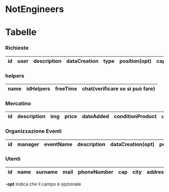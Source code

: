 # NotEngineers

# Tabelle

### Richieste
|id |user |description | dataCreation|type |position(opt) |cap |img(opt) |helpers|
|---|-----|------------|-------------|-----|--------------|----|---------|-------|

### helpers
|name |idHelpers |freeTime |chat(verificare se si può fare)|
|-----|----------|---------|-------------------------------|

### Mercatino
|id |description |img |price |dateAdded |conditionProduct |userSeller |userBuyer(opt)|
|---|------------|----|------|----------|-----------------|-----------|--------------|

### Organizzazione Eventi
|id |manager |eventName |description |dataCreation(opt) |position |type |participants |dateStart(hours,day) |dateEnd(hours,day) |img(opt)|
|---|--------|----------|------------|------------------|---------|-----|-------------|---------------------|-------------------|--------|

### Utenti
|id |name |surname |mail |phoneNumber |cap |city |address |dateBirth |gender |imgProfile(opt) |
|---|-----|--------|-----|------------|----|-----|--------|----------|-------|----------------|


-**opt** indica che il campo è opzionale